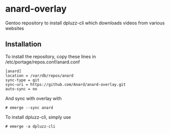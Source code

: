 # anard-overlay
Gentoo repository to install dpluzz-cli which downloads videos from various websites

## Installation
To install the repository, copy these lines in /etc/portage/repos.conf/anard.conf
```
[anard]
location = /var/db/repos/anard
sync-type = git
sync-uri = https://github.com/Anard/anard-overlay.git
auto-sync = no
```

And sync with overlay with

```
# emerge --sync anard
```

To install dpluzz-cli, simply use
```
# emerge -a dpluzz-cli
```
